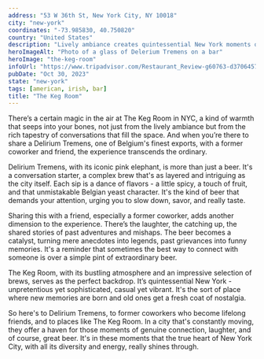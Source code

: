 ```yaml
---
address: "53 W 36th St, New York City, NY 10018"
city: "new-york"
coordinates: "-73.985830, 40.750820"
country: "United States"
description: "Lively ambiance creates quintessential New York moments of connection and camaraderie"
heroImageAlt: "Photo of a glass of Delerium Tremens on a bar"
heroImage: "the-keg-room"
infoUrl: "https://www.tripadvisor.com/Restaurant_Review-g60763-d3706457-Reviews-The_Keg_Room-New_York_City_New_York.html"
pubDate: "Oct 30, 2023"
state: "new-york"
tags: [american, irish, bar]
title: "The Keg Room"
---
```


There’s a certain magic in the air at The Keg Room in NYC, a kind of warmth that seeps into your bones, not just from the lively ambiance but from the rich tapestry of conversations that fill the space. And when you’re there to share a Delirium Tremens, one of Belgium's finest exports, with a former coworker and friend, the experience transcends the ordinary.

Delirium Tremens, with its iconic pink elephant, is more than just a beer. It's a conversation starter, a complex brew that's as layered and intriguing as the city itself. Each sip is a dance of flavors - a little spicy, a touch of fruit, and that unmistakable Belgian yeast character. It's the kind of beer that demands your attention, urging you to slow down, savor, and really taste.

Sharing this with a friend, especially a former coworker, adds another dimension to the experience. There’s the laughter, the catching up, the shared stories of past adventures and mishaps. The beer becomes a catalyst, turning mere anecdotes into legends, past grievances into funny memories. It's a reminder that sometimes the best way to connect with someone is over a simple pint of extraordinary beer.

The Keg Room, with its bustling atmosphere and an impressive selection of brews, serves as the perfect backdrop. It’s quintessential New York - unpretentious yet sophisticated, casual yet vibrant. It's the sort of place where new memories are born and old ones get a fresh coat of nostalgia.

So here's to Delirium Tremens, to former coworkers who become lifelong friends, and to places like The Keg Room. In a city that's constantly moving, they offer a haven for those moments of genuine connection, laughter, and of course, great beer. It's in these moments that the true heart of New York City, with all its diversity and energy, really shines through.
